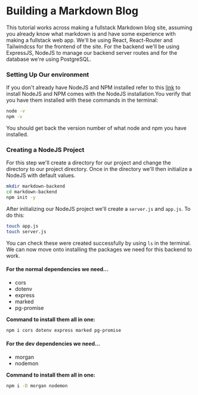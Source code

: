 # Building a Markdown Blog

This tutorial works across making a fullstack Markdown blog site, assuming you already know what markdown is and have some experience with making a fullstack web app. We'll be using React, React-Router and Tailwindcss for the frontend of the site. For the backend we'll be using ExpressJS, NodeJS to manage our backend server routes and for the database we're using PostgreSQL.

### Setting Up Our environment

If you don't already have NodeJS and NPM installed refer to this [link](https://nodejs.org/en) to install NodeJS and NPM comes with the NodeJS installation.You verify that you have them installed with these commands in the terminal:

```bash
node -v
npm -v
```

You should get back the version number of what node and npm you have installed.

### Creating a NodeJS Project

For this step we'll create a directory for our project and change the directory to our project directory. Once in the directory we'll then initialize a NodeJS with default values.

```bash
mkdir markdown-backend
cd markdown-backend
npm init -y
```

After initializing our NodeJS project we'll create a `server.js` and `app.js`. To do this:

```bash
touch app.js
touch server.js
```

You can check these were created successfully by using `ls` in the terminal. We can now move onto installing the packages we need for this backend to work.

#### For the normal dependencies we need...

- cors
- dotenv
- express
- marked
- pg-promise

**Command to install them all in one:**

```bash
npm i cors dotenv express marked pg-promise
```

#### For the dev dependencies we need...

- morgan
- nodemon

**Command to install them all in one:**

```bash
npm i -D morgan nodemon
```

<!-- After initializing the NodeJS project we'll then create the `server.js` and `app.js` so we can setup our database -->
